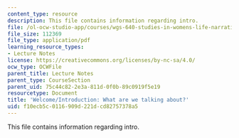 ```yaml
---
content_type: resource
description: This file contains information regarding intro.
file: /ol-ocw-studio-app/courses/wgs-640-studies-in-womens-life-narratives-interrogating-marriage-case-studies-in-american-law-and-culture-fall-2007/f10ecb5c0116909d221dcd82757378a5_MITWGS_640F07_1_intro.pdf
file_size: 112369
file_type: application/pdf
learning_resource_types:
- Lecture Notes
license: https://creativecommons.org/licenses/by-nc-sa/4.0/
ocw_type: OCWFile
parent_title: Lecture Notes
parent_type: CourseSection
parent_uid: 75c44c82-2e3a-811d-0f0b-89c0919f5e19
resourcetype: Document
title: 'Welcome/Introduction: What are we talking about?'
uid: f10ecb5c-0116-909d-221d-cd82757378a5
---
```

This file contains information regarding intro.